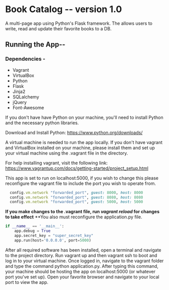 # Book Catalog -- version 1.0

A multi-page app using Python's Flask framework. The allows
users to write, read and update their favorite books to a 
DB. 

## Running the App--
	
### Dependencies - 
* Vagrant
* VirtualBox
* Python
* Flask
* Jinja2
* SQLalchemy
* jQuery
* Font-Awesome

If you don't have have Python on your machine, you'll 
need to install Python and the necessary python libraries.

Download and Install Python: https://www.python.org/downloads/

A virtual machine is needed to run the app locally. If
you don't have vagrant and VirtualBox installed on your
machine, please install them and set up your virtual
machine using the .vagrant file in the directory.

For help installing vagrant, visit the following
link: https://www.vagrantup.com/docs/getting-started/project_setup.html

This app is set to run on localhost:5000, if you wish
to change this please reconfigure the vagrant file to 
include the port you wish to operate from. 

```ruby
  config.vm.network "forwarded_port", guest: 8000, host: 8000
  config.vm.network "forwarded_port", guest: 8080, host: 8080
  config.vm.network "forwarded_port", guest: 5000, host: 5000
```
**If you make changes to the .vagrant file, run *vagrant reload* for changes to take effect**
**You also must reconfigure the application.py file.

```python
if __name__ == '__main__':
    app.debug = True
    app.secret_key = "super_secret_key"
    app.run(host='0.0.0.0', port=5000)
```
	
After all required software has been installed, open a 
terminal and navigate to the project directory. Run
vagrant up and then vagrant ssh to boot and log in 
to your virtual machine. Once logged in, navigate to the 
vagrant folder and type the command python application.py.
After typing this command, your machine should be hosting
the app on localhost:5000 (or whatever port you've set up).
Open your favorite browser and navigate to your local port
to view the app. 
 
	
